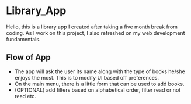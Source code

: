 # Library_App

Hello, this is a library app I created after taking a five month break from coding. As I work on this project, I also refreshed
on my web development fundamentals.

## Flow of App

- The app will ask the user its name along with the type of books he/she enjoys the most. This is to modify UI based off preferences.
- On the main menu, there is a little form that can be used to add books.
- (OPTIONAL) add filters based on alphabetical order, filter read or not read etc.

